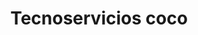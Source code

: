 ---
title: "Tecnoservicios coco"
url: /puerto-la-cruz/tecnoservicios-coco/
shop: reparación de automóviles
---